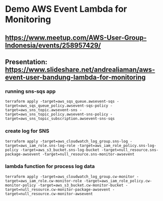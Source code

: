 # Demo AWS Event Lambda for Monitoring 
## https://www.meetup.com/AWS-User-Group-Indonesia/events/258957429/
## Presentation: https://www.slideshare.net/andrealiaman/aws-event-user-bandung-lambda-for-monitoring
### running sns-sqs app
```terraform apply -target=aws_sqs_queue.awsevent-sqs -target=aws_sqs_queue_policy.awsevent-sqs-policy -target=aws_sns_topic.awsevent-sns -target=aws_sns_topic_policy.awsevent-sns-policy -target=aws_sns_topic_subscription.awsevent-sns-sqs```

### create log for SNS
```terraform apply -target=aws_cloudwatch_log_group.sns-log -target=aws_iam_role.sns-log-role -target=aws_iam_role_policy.sns-log-policy -target=aws_s3_bucket.sns-log-bucket -target=null_resource.sns-package-awsevent -target=null_resource.sns-monitor-awsevent```

### lambda function for process log data
```terraform apply -target=aws_cloudwatch_log_group.cw-monitor -target=aws_iam_role.cw-monitor-role -target=aws_iam_role_policy.cw-monitor-policy -target=aws_s3_bucket.cw-monitor-bucket -target=null_resource.cw-monitor-package-awsevent -target=null_resource.cw-monitor-awsevent```

